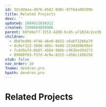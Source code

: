 ```yaml
---
id: 32cdd4aa-d9f6-4582-8d0c-07f64a00299b
title: Related Projects
desc: ''
updated: 1604511830312
created: 1596684856906
parent: b0fe6ef7-1553-4280-bc45-a71824c2ce36
children:
  - 8b03ed06-4f46-46e0-8652-c6abf2266a79
  - 4c0ef322-3006-405c-9a66-3134dd9649a5
  - 7cdd9a74-8b8f-4564-906b-c963bed34273
  - 89980f03-f5fd-4c9a-8325-c450c1108150
stub: false
nav_order: 10
fname: dendron.pro
hpath: dendron.pro
---
```

# Related Projects

